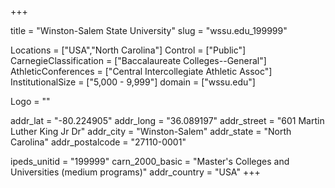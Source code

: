 
+++

title = "Winston-Salem State University"
slug = "wssu.edu_199999"

Locations = ["USA","North Carolina"]
Control = ["Public"]
CarnegieClassification = ["Baccalaureate Colleges--General"]
AthleticConferences = ["Central Intercollegiate Athletic Assoc"]
InstitutionalSize = ["5,000 - 9,999"]
domain = ["wssu.edu"]

Logo = ""

addr_lat = "-80.224905"
addr_long = "36.089197"
addr_street = "601 Martin Luther King Jr Dr"
addr_city = "Winston-Salem"
addr_state = "North Carolina"
addr_postalcode = "27110-0001"

ipeds_unitid = "199999"
carn_2000_basic = "Master's Colleges and Universities (medium programs)"
addr_country = "USA"
+++
    
